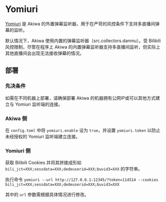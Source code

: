 # Yomiuri
[Yomiuri](https://github.com/WorldObservationLog/Yomiuri) 是 Akiwa 的外置弹幕监听器，用于在严苛的风控条件下支持多直播间弹幕的监听。

默认情况下，Akiwa 使用内置的弹幕监听器（src.collectors.danmu）。受 Bilibili 风控限制，尽管在程序上 Akiwa 的内置弹幕监听器支持多直播间监听，但实际上其他直播间会出现无法接收弹幕的情况。

## 部署

### 先决条件

如需在不同机器上部署，请确保部署 Akiwa 的机器拥有公网IP或可以其他方式建立与 Yomiuri 监听端的连接。

### Akiwa 侧
在 `config.toml` 中将 `yomiuri.enable` 设为 `true`，并设置 `yomiuri.token` 以防止未经授权的 Yomiuri 监听端建立连接。

### Yomiuri 侧
获取 Bilibili Cookies 并将其拼接成形如 `bili_jct=XXX;sessdata=XXX;dedeuserid=XXX;buvid3=XXX` 的字符串。

执行命令 `yomiuri --url http://127.0.0.1:12345/?token=114514 --cookies bili_jct=XXX;sessdata=XXX;dedeuserid=XXX;buvid3=XXX`

其中的 `url` 参数需根据具体情况进行修改。